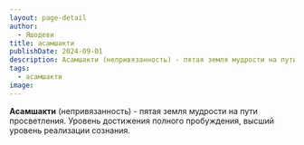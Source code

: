 ```yaml
---
layout: page-detail
author:
  - Яшодеви
title: асамшакти
publishDate: 2024-09-01
description: Асамшакти (непривязанность) - пятая земля мудрости на пути просветления. Уровень достижения полного пробуждения, высший уровень реализации сознания.
tags:
  - асамшакти
image:
---
```

**Асамшакти** (непривязанность) - пятая земля мудрости на пути просветления. Уровень достижения полного пробуждения, высший уровень реализации сознания.

